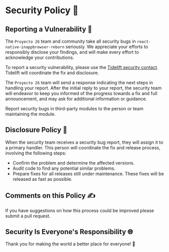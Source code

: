 # Security Policy 🚨

## Reporting a Vulnerability 🐞

The `Proyecto 26` team and community take all security bugs in `react-native-inappbrowser-reborn` seriously. We appreciate your efforts to responsibly disclose your findings, and will make every effort to acknowledge your contributions.

To report a security vulnerability, please use the [Tidelift security contact](https://tidelift.com/security). Tidelift will coordinate the fix and disclosure.

The `Proyecto 26` team will send a response indicating the next steps in handling your report. After the initial reply to your report, the security team will endeavor to keep you informed of the progress towards a fix and full announcement, and may ask for additional information or guidance.

Report security bugs in third-party modules to the person or team maintaining the module.

## Disclosure Policy 📢

When the security team receives a security bug report, they will assign it to a primary handler. This person will coordinate the fix and release process,
involving the following steps:

  * Confirm the problem and determine the affected versions.
  * Audit code to find any potential similar problems.
  * Prepare fixes for all releases still under maintenance. These fixes will be released as fast as possible.

## Comments on this Policy ✍

If you have suggestions on how this process could be improved please submit a pull request.

## Security Is Everyone's Responsibility 🌐

Thank you for making the world a better place for everyone! 🙏
